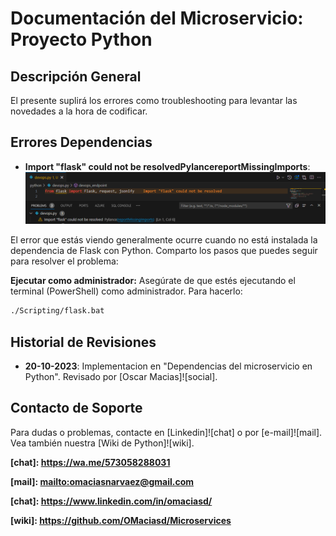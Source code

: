 # Documentación del Microservicio: Proyecto Python

## Descripción General

El presente suplirá los errores como troubleshooting para levantar las novedades a la hora de codificar.

## Errores Dependencias

- **Import "flask" could not be resolvedPylancereportMissingImports**:
![error-flask][flask]

El error que estás viendo generalmente ocurre cuando no está instalada la dependencia de Flask con Python. Comparto los pasos que puedes seguir para resolver el problema:

**Ejecutar como administrador:**
Asegúrate de que estés ejecutando el terminal (PowerShell) como administrador. Para hacerlo:

```bash
./Scripting/flask.bat
```

## Historial de Revisiones

- **20-10-2023**:  Implementacion  en  "Dependencias del microservicio en Python".  Revisado por [Oscar Macias]![social].

## Contacto de Soporte

Para dudas o problemas, contacte en [Linkedin]![chat] o por [e-mail]![mail]. Vea también nuestra [Wiki de Python]![wiki].

[flask]: ./src/img/error-flask.png

**[chat]: <https://wa.me/573058288031>**

**[mail]: <mailto:omaciasnarvaez@gmail.com>**

**[chat]: <https://www.linkedin.com/in/omaciasd/>**

**[wiki]: <https://github.com/OMaciasd/Microservices>**

